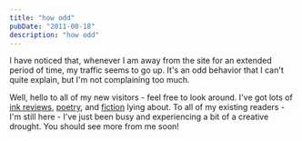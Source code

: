 ```yaml
---
title: "how odd"
pubDate: "2011-08-18"
description: "how odd"
---
```


I have noticed that, whenever I am away from the site for an extended period of time, my traffic seems to go up. It's an odd behavior that I can't quite explain, but I'm not complaining too much.

Well, hello to all of my new visitors - feel free to look around. I've got lots of [ink reviews](/categories/ink-reviews/), [poetry](/categories/poetry), and [fiction](/categories/short-stories) lying about. To all of my existing readers - I'm still here - I've just been busy and experiencing a bit of a creative drought. You should see more from me soon!
